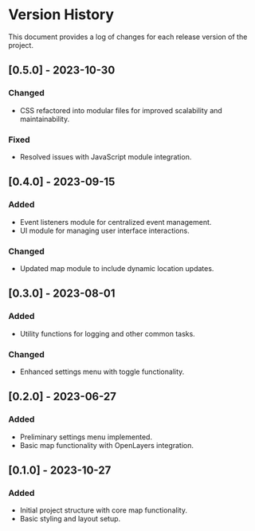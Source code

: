 # Version History

This document provides a log of changes for each release version of the project.

## [0.5.0] - 2023-10-30

### Changed
- CSS refactored into modular files for improved scalability and maintainability.

### Fixed
- Resolved issues with JavaScript module integration.

## [0.4.0] - 2023-09-15
### Added
- Event listeners module for centralized event management.
- UI module for managing user interface interactions.

### Changed
- Updated map module to include dynamic location updates.

## [0.3.0] - 2023-08-01
### Added
- Utility functions for logging and other common tasks.

### Changed
- Enhanced settings menu with toggle functionality.

## [0.2.0] - 2023-06-27
### Added
- Preliminary settings menu implemented.
- Basic map functionality with OpenLayers integration.

## [0.1.0] - 2023-10-27
### Added
- Initial project structure with core map functionality.
- Basic styling and layout setup.
